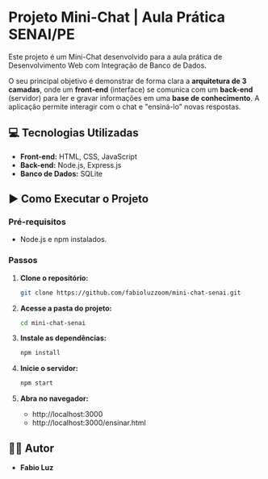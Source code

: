 # Projeto Mini-Chat | Aula Prática SENAI/PE

Este projeto é um Mini-Chat desenvolvido para a aula prática de Desenvolvimento Web com Integração de Banco de Dados.

O seu principal objetivo é demonstrar de forma clara a **arquitetura de 3 camadas**, onde um **front-end** (interface) se comunica com um **back-end** (servidor) para ler e gravar informações em uma **base de conhecimento**. A aplicação permite interagir com o chat e "ensiná-lo" novas respostas.

## 💻 Tecnologias Utilizadas
* **Front-end:** HTML, CSS, JavaScript
* **Back-end:** Node.js, Express.js
* **Banco de Dados:** SQLite

## ▶️ Como Executar o Projeto

### Pré-requisitos
* Node.js e npm instalados.

### Passos
1.  **Clone o repositório:**
    ```bash
    git clone https://github.com/fabioluzzoom/mini-chat-senai.git
    ```

2.  **Acesse a pasta do projeto:**
    ```bash
    cd mini-chat-senai
    ```

3.  **Instale as dependências:**
    ```bash
    npm install
    ```

4.  **Inicie o servidor:**
    ```bash
    npm start
    ```

5.  **Abra no navegador:**
    * http://localhost:3000
    * http://localhost:3000/ensinar.html

## 👨‍💻 Autor
* **Fabio Luz**
